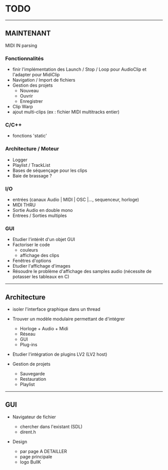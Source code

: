 # TODO

---------------
## MAINTENANT

MIDI IN parsing

### Fonctionnalités

* finir l'implémentation des Launch / Stop / Loop pour AudioClip
  et l'adapter pour MidiClip
* Navigation / Import de fichiers
* Gestion des projets
	* Nouveau
	* Ouvrir
	* Enregistrer
* Clip Warp
* ajout multi-clips (ex : fichier MIDI multitracks entier)
	
### C/C++

* fonctions 'static'

### Architecture / Moteur

* Logger
* Playlist / TrackList
* Bases de séquençage pour les clips
* Baie de brassage ?

### I/O

* entrées (canaux Audio | MIDI | OSC |..., sequenceur, horloge)
* MIDI THRU
* Sortie Audio en double mono
* Entrees / Sorties multiples

### GUI

* Etudier l'intérêt d'un objet GUI
* Factoriser le code
	* couleurs
	* affichage des clips
* Fenêtres d'options
* Etudier l'affichage d'images
* Résoudre le problème d'affichage des samples audio (nécessite de potasser les tableaux en C)


---------------
## Architecture

* isoler l'interface graphique dans un thread

* Trouver un modèle modulaire permettant de d'intégrer 
	* Horloge + Audio + Midi
	* Réseau
	* GUI
	* Plug-ins

* Etudier l'intégration de plugins LV2 (LV2 host)

* Gestion de projets
	* Sauvegarde
	* Restauration
	* Playlist


---------------
## GUI

* Navigateur de fichier
	* chercher dans l'existant (SDL)
	* dirent.h

* Design
	* par page A DETAILLER
	* page principale
	* logo BullK


